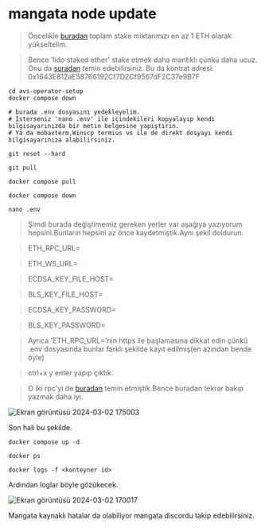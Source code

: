 # mangata node update
>Öncelikle [buradan](https://goerli.eigenlayer.xyz/) toplam stake miktarımızı en az 1 ETH olarak yükseltelim.

>Bence 'lido staked ether' stake etmek daha mantıklı çünkü daha ucuz. Onu da [şuradan](https://app.uniswap.org/swap) temin edebilirsiniz. Bu da kontrat adresi: 0x1643E812aE58766192Cf7D2Cf9567dF2C37e9B7F

```console
cd avs-operator-setup
docker compose down

# burada .env dosyasını yedekleyelim.
# İsterseniz 'nano .env' ile içindekileri kopyalayıp kendi bilgisayarınızda bir metin belgesine yapıştırın.
# Ya da mobaxterm,Winscp termius vs ile de direkt dosyayı kendi bilgisayarınıza alabilirsiniz.

git reset --hard

git pull

docker compose pull

docker compose down

nano .env
```
>Şimdi burada değiştimemiz gereken yerler var aşağıya yazıyorum hepsini.Bunların hepsini az önce kaydetmiştik.Aynı şekil doldurun.

>ETH_RPC_URL= 

>ETH_WS_URL=

>ECDSA_KEY_FILE_HOST=

>BLS_KEY_FILE_HOST=

>ECDSA_KEY_PASSWORD=

>BLS_KEY_PASSWORD=

>Ayrıca 'ETH_RPC_URL='nin https ile başlamasına dikkat edin çünkü .env dosyasında bunlar farklı şekilde kayıt edilmiş(en azından bende öyle)

>ctrl+x y enter yapıp çıktık.

>O iki rpc'yi de [buradan](https://app.infura.io/) temin etmiştik.Bence buradan tekrar bakıp yazmak daha iyi.

![Ekran görüntüsü 2024-03-02 175003](https://github.com/janjakrosso/mangata-node-update/assets/121451942/2a6a3dcf-3aba-4b48-92a0-4232074e8924)

Son hali bu şekilde.

```console
docker compose up -d

docker ps

docker logs -f <konteyner id>

```
Ardından loglar böyle gözükecek.

![Ekran görüntüsü 2024-03-02 170017](https://github.com/janjakrosso/mangata-node-update/assets/121451942/e58c263b-f08f-4a8b-9454-87eb4efc99dc)

Mangata kaynaklı hatalar da olabiliyor mangata discordu takip edebilirsiniz.
